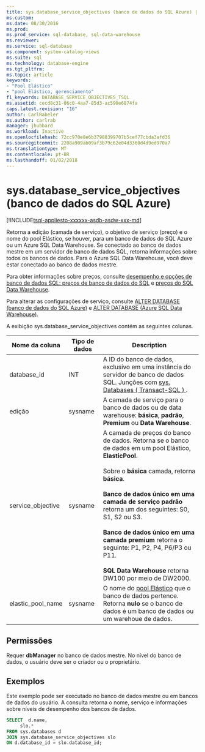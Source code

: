 ```yaml
---
title: sys.database_service_objectives (banco de dados do SQL Azure) | Microsoft Docs
ms.custom: 
ms.date: 08/30/2016
ms.prod: 
ms.prod_service: sql-database, sql-data-warehouse
ms.reviewer: 
ms.service: sql-database
ms.component: system-catalog-views
ms.suite: sql
ms.technology: database-engine
ms.tgt_pltfrm: 
ms.topic: article
keywords:
- "Pool Elástico"
- "pool Elástico, gerenciamento"
f1_keywords: DATABASE_SERVICE_OBJECTIVES_TSQL
ms.assetid: cecd8c31-06c0-4aa7-85d3-ac590e6874fa
caps.latest.revision: "16"
author: CarlRabeler
ms.author: carlrab
manager: jhubbard
ms.workload: Inactive
ms.openlocfilehash: 72cc970e8e6b37988399707b5cef77cbda3afd36
ms.sourcegitcommit: 2208a909ab09af3b79c62e04d3360d4d9ed970a7
ms.translationtype: MT
ms.contentlocale: pt-BR
ms.lasthandoff: 01/02/2018
---
```

# <a name="sysdatabaseserviceobjectives-azure-sql-database"></a>sys.database_service_objectives (banco de dados do SQL Azure)
[!INCLUDE[tsql-appliesto-xxxxxx-asdb-asdw-xxx-md](../../includes/tsql-appliesto-xxxxxx-asdb-asdw-xxx-md.md)]

Retorna a edição (camada de serviço), o objetivo de serviço (preço) e o nome do pool Elástico, se houver, para um banco de dados do SQL Azure ou um Azure SQL Data Warehouse. Se conectado ao banco de dados mestre em um servidor de banco de dados SQL, retorna informações sobre todos os bancos de dados. Para o Azure SQL Data Warehouse, você deve estar conectado ao banco de dados mestre.  
  
  
 Para obter informações sobre preços, consulte [desempenho e opções de banco de dados SQL: preços de banco de dados do SQL](https://azure.microsoft.com/en-us/pricing/details/sql-database/) e [preços do SQL Data Warehouse](https://azure.microsoft.com/pricing/details/sql-data-warehouse/).  
  
 Para alterar as configurações de serviço, consulte [ALTER DATABASE (banco de dados do SQL Azure)](../../t-sql/statements/alter-database-azure-sql-database.md) e [ALTER DATABASE (Azure SQL Data Warehouse)](../../t-sql/statements/alter-database-azure-sql-data-warehouse.md).  
  
 A exibição sys.database_service_objectives contém as seguintes colunas.  
  
|Nome da coluna|Tipo de dados|Description|  
|-----------------|---------------|-----------------|  
|database_id|INT|A ID do banco de dados, exclusivo em uma instância do servidor de banco de dados SQL. Junções com [sys. Databases &#40; Transact-SQL &#41; ](../../relational-databases/system-catalog-views/sys-databases-transact-sql.md).|  
|edição|sysname|A camada de serviço para o banco de dados ou de data warehouse: **básica**, **padrão**, **Premium** ou **Data Warehouse**.|  
|service_objective|sysname|A camada de preços do banco de dados. Retorna se o banco de dados em um pool Elástico, **ElasticPool**.<br /><br /> Sobre o **básica** camada, retorna **básica**.<br /><br /> **Banco de dados único em uma camada de serviço padrão** retorna um dos seguintes: S0, S1, S2 ou S3.<br /><br /> **Banco de dados único em uma camada premium** retorna o seguinte: P1, P2, P4, P6/P3 ou P11.<br /><br /> **SQL Data Warehouse** retorna DW100 por meio de DW2000.|  
|elastic_pool_name|sysname|O nome do [pool Elástico](https://azure.microsoft.com/documentation/articles/sql-database-elastic-pool/) que o banco de dados pertence. Retorna **nulo** se o banco de dados é um banco de dados ou um warehoue de dados.|  
  
## <a name="permissions"></a>Permissões  
 Requer **dbManager** no banco de dados mestre.  No nível do banco de dados, o usuário deve ser o criador ou o proprietário.  
  
## <a name="examples"></a>Exemplos  
 Este exemplo pode ser executado no banco de dados mestre ou em bancos de dados do usuário. A consulta retorna o nome, serviço e informações sobre níveis de desempenho dos bancos de dados.  
  
```sql  
SELECT  d.name,   
     slo.*    
FROM sys.databases d   
JOIN sys.database_service_objectives slo    
ON d.database_id = slo.database_id;  
  
```  
  
  

